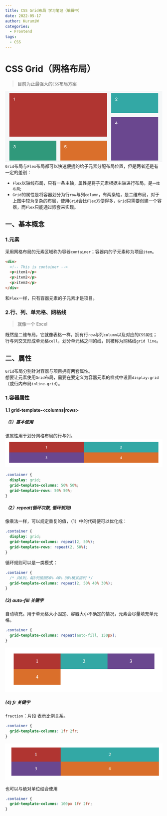 ```yaml
---
title: CSS Grid布局 学习笔记（编辑中）
date: 2022-05-17
author: KurumiW
categories:
  - Frontend
tags:
  - CSS
---
```


# CSS Grid（网格布局）

> 目前为止最强大的`CSS`布局方案

![](../../.vuepress/public/images/2022-05-17-css_grid/1.png)  
`Grid`布局与`Flex`布局都可以快速便捷的给子元素分配布局位置，但是两者还是有一定的差别：

- `Flex`以轴线布局，只有一条主轴，属性是将子元素根据主轴进行布局，是`一维布局`;
- `Grid`的属性是将容器划分为行`row`与列`column`，有两条轴，是二维布局，对于上图中较为复杂的布局，使用`Grid`会比`Flex`方便得多，`Grid`只需要创建一个容器，而`Flex`只能通过嵌套来实现。

## 一、基本概念

### 1.元素

采用网格布局的元素区域称为容器`container`；容器内的子元素称为项目`item`。

```html
<div>
  <!-- This is container -->
  <p>item1</p>
  <p>item2</p>
  <p>item3</p>
</div>
```

和`Flex`一样，只有容器元素的子元素才是项目。

### 2.行、列、单元格、网格线

> 就像一个 Excel

既然是二维布局，它就像表格一样，拥有行`row`与列`column`以及对应的`CSS属性`；  
行与列交叉形成单元格`cell`，划分单元格之间的线，则被称为网格线`grid line`。

## 二、属性

`Grid`布局分别针对容器与项目拥有两套属性。  
想要让元素使用`Grid`布局，需要在要定义为容器元素的样式中设置`display:grid`（或行内布局`inline-grid`）。

### 1.容器属性

#### 1.1 grid-template-<columns|rows>

##### （1）基本使用

该属性用于划分网格布局的行与列。
![](../../.vuepress/public/images/2022-05-17-css_grid/2.png)

```css
.container {
  display: grid;
  grid-template-columns: 50% 50%;
  grid-template-rows: 50% 50%;
}
```

##### （2）repeat(循环次数, 循环规则)

像乘法一样，可以规定重复的值，（1）中的代码便可以优化成：

```css
.container {
  display: grid;
  grid-template-columns: repeat(2, 50%);
  grid-template-rows: repeat(2, 50%);
}
```

循环规则可以是一类模式：

```css
.container {
  /* 共6列，每3列按照50% 40% 30%模式排列 */
  grid-template-columns: repeat(2, 50% 40% 30%);
}
```

##### (3) auto-fill 关键字

自动填充。用于单元格大小固定、容器大小不确定的情况，元素会尽量填充单元格。

```css
.container {
  grid-template-columns: repeat(auto-fill, 150px);
}
```

![](../../.vuepress/public/images/2022-05-17-css_grid/3.png)

##### (4) fr 关键字

`fraction`：片段
表示比例关系。

```css
.container {
  grid-template-columns: 1fr 2fr;
}
```

![](../../.vuepress/public/images/2022-05-17-css_grid/4.png)

也可以与绝对单位结合使用

```css
.container {
  grid-template-columns: 100px 1fr 2fr;
}
```
